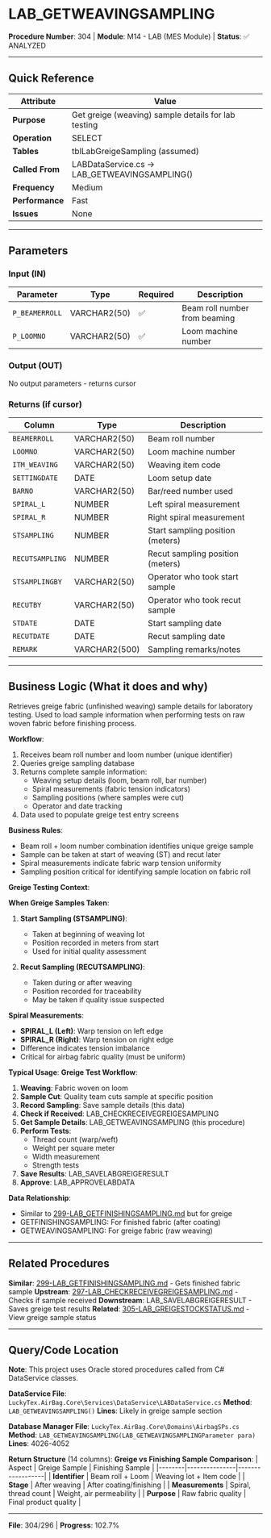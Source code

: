 # LAB_GETWEAVINGSAMPLING

**Procedure Number**: 304 | **Module**: M14 - LAB (MES Module) | **Status**: ✅ ANALYZED

---

## Quick Reference

| Attribute | Value |
|-----------|-------|
| **Purpose** | Get greige (weaving) sample details for lab testing |
| **Operation** | SELECT |
| **Tables** | tblLabGreigeSampling (assumed) |
| **Called From** | LABDataService.cs → LAB_GETWEAVINGSAMPLING() |
| **Frequency** | Medium |
| **Performance** | Fast |
| **Issues** | None |

---

## Parameters

### Input (IN)

| Parameter | Type | Required | Description |
|-----------|------|----------|-------------|
| `P_BEAMERROLL` | VARCHAR2(50) | ✅ | Beam roll number from beaming |
| `P_LOOMNO` | VARCHAR2(50) | ✅ | Loom machine number |

### Output (OUT)

No output parameters - returns cursor

### Returns (if cursor)

| Column | Type | Description |
|--------|------|-------------|
| `BEAMERROLL` | VARCHAR2(50) | Beam roll number |
| `LOOMNO` | VARCHAR2(50) | Loom machine number |
| `ITM_WEAVING` | VARCHAR2(50) | Weaving item code |
| `SETTINGDATE` | DATE | Loom setup date |
| `BARNO` | VARCHAR2(50) | Bar/reed number used |
| `SPIRAL_L` | NUMBER | Left spiral measurement |
| `SPIRAL_R` | NUMBER | Right spiral measurement |
| `STSAMPLING` | NUMBER | Start sampling position (meters) |
| `RECUTSAMPLING` | NUMBER | Recut sampling position (meters) |
| `STSAMPLINGBY` | VARCHAR2(50) | Operator who took start sample |
| `RECUTBY` | VARCHAR2(50) | Operator who took recut sample |
| `STDATE` | DATE | Start sampling date |
| `RECUTDATE` | DATE | Recut sampling date |
| `REMARK` | VARCHAR2(500) | Sampling remarks/notes |

---

## Business Logic (What it does and why)

Retrieves greige fabric (unfinished weaving) sample details for laboratory testing. Used to load sample information when performing tests on raw woven fabric before finishing process.

**Workflow**:
1. Receives beam roll number and loom number (unique identifier)
2. Queries greige sampling database
3. Returns complete sample information:
   - Weaving setup details (loom, beam roll, bar number)
   - Spiral measurements (fabric tension indicators)
   - Sampling positions (where samples were cut)
   - Operator and date tracking
4. Data used to populate greige test entry screens

**Business Rules**:
- Beam roll + loom number combination identifies unique greige sample
- Sample can be taken at start of weaving (ST) and recut later
- Spiral measurements indicate fabric warp tension uniformity
- Sampling position critical for identifying sample location on fabric roll

**Greige Testing Context**:

**When Greige Samples Taken**:
1. **Start Sampling (STSAMPLING)**:
   - Taken at beginning of weaving lot
   - Position recorded in meters from start
   - Used for initial quality assessment

2. **Recut Sampling (RECUTSAMPLING)**:
   - Taken during or after weaving
   - Position recorded for traceability
   - May be taken if quality issue suspected

**Spiral Measurements**:
- **SPIRAL_L (Left)**: Warp tension on left edge
- **SPIRAL_R (Right)**: Warp tension on right edge
- Difference indicates tension imbalance
- Critical for airbag fabric quality (must be uniform)

**Typical Usage**:
**Greige Test Workflow**:
1. **Weaving**: Fabric woven on loom
2. **Sample Cut**: Quality team cuts sample at specific position
3. **Record Sampling**: Save sample details (this data)
4. **Check if Received**: LAB_CHECKRECEIVEGREIGESAMPLING
5. **Get Sample Details**: LAB_GETWEAVINGSAMPLING (this procedure)
6. **Perform Tests**:
   - Thread count (warp/weft)
   - Weight per square meter
   - Width measurement
   - Strength tests
7. **Save Results**: LAB_SAVELABGREIGERESULT
8. **Approve**: LAB_APPROVELABDATA

**Data Relationship**:
- Similar to [299-LAB_GETFINISHINGSAMPLING.md](./299-LAB_GETFINISHINGSAMPLING.md) but for greige
- GETFINISHINGSAMPLING: For finished fabric (after coating)
- GETWEAVINGSAMPLING: For greige fabric (raw weaving)

---

## Related Procedures

**Similar**: [299-LAB_GETFINISHINGSAMPLING.md](./299-LAB_GETFINISHINGSAMPLING.md) - Gets finished fabric sample
**Upstream**: [297-LAB_CHECKRECEIVEGREIGESAMPLING.md](./297-LAB_CHECKRECEIVEGREIGESAMPLING.md) - Checks if sample received
**Downstream**: LAB_SAVELABGREIGERESULT - Saves greige test results
**Related**: [305-LAB_GREIGESTOCKSTATUS.md](./305-LAB_GREIGESTOCKSTATUS.md) - View greige sample status

---

## Query/Code Location

**Note**: This project uses Oracle stored procedures called from C# DataService classes.

**DataService File**: `LuckyTex.AirBag.Core\Services\DataService\LABDataService.cs`
**Method**: `LAB_GETWEAVINGSAMPLING()`
**Lines**: Likely in greige sample section

**Database Manager File**: `LuckyTex.AirBag.Core\Domains\AirbagSPs.cs`
**Method**: `LAB_GETWEAVINGSAMPLING(LAB_GETWEAVINGSAMPLINGParameter para)`
**Lines**: 4026-4052

**Return Structure** (14 columns):
**Greige vs Finishing Sample Comparison**:
| Aspect | Greige Sample | Finishing Sample |
|--------|---------------|------------------|
| **Identifier** | Beam roll + Loom | Weaving lot + Item code |
| **Stage** | After weaving | After coating/finishing |
| **Measurements** | Spiral, thread count | Weight, air permeability |
| **Purpose** | Raw fabric quality | Final product quality |

---

**File**: 304/296 | **Progress**: 102.7%
